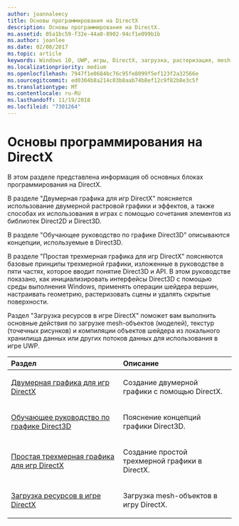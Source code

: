 ```yaml
---
author: joannaleecy
title: Основы программирования на DirectX
description: Основы программирования на DirectX.
ms.assetid: 05a1bc59-f32e-44a0-8902-94cf1e099b1b
ms.author: joanlee
ms.date: 02/08/2017
ms.topic: article
keywords: Windows 10, UWP, игры, DirectX, загрузка, растеризация, mesh-объект, точечный рисунок, двумерный, трехмерный
ms.localizationpriority: medium
ms.openlocfilehash: 7947f1e0684bc76c95fe8099f5ef123f2a32566e
ms.sourcegitcommit: ed0304b8a214c03b8aab74b8ef12c9f82b8e3c5f
ms.translationtype: MT
ms.contentlocale: ru-RU
ms.lasthandoff: 11/19/2018
ms.locfileid: "7301264"
---
```

# <a name="fundamentals-of-directx-programming"></a>Основы программирования на DirectX

В этом разделе представлена информация об основных блоках программирования на DirectX.

В разделе "Двумерная графика для игр DirectX" поясняется использование двумерной растровой графики и эффектов, а также способах их использования в играх с помощью сочетания элементов из библиотек Direct2D и Direct3D.

В разделе "Обучающее руководство по графике Direct3D" описываются концепции, используемые в Direct3D.

В разделе "Простая трехмерная графика для игр DirectX" поясняются базовые принципы трехмерной графики, изложенные в руководстве в пяти частях, которое вводит понятие Direct3D и API. В этом руководстве показано, как инициализировать интерфейсы Direct3D с помощью среды выполнения Windows, применять операции шейдера вершин, настраивать геометрию, растеризовать сцены и удалять скрытые поверхности.

Раздел "Загрузка ресурсов в игре DirectX" поможет вам выполнить основные действия по загрузке mesh-объектов (моделей), текстур (точечных рисунков) и компиляции объектов шейдера из локального хранилища данных или других потоков данных для использования в игре UWP.

<table>
<colgroup>
<col width="50%" />
<col width="50%" />
</colgroup>
<thead>
<tr class="header">
<th align="left">Раздел</th>
<th align="left">Описание</th>
</tr>
</thead>
<tbody>
<tr class="odd">
<td align="left"><p><a href="working-with-2d-graphics-in-your-directx-game.md">Двумерная графика для игр DirectX</a></p></td>
<td align="left"><p>Создание двумерной графики с помощью DirectX.</p></td>
</tr>
<tr class="even">
<td align="left"><p><a href="https://msdn.microsoft.com/windows/uwp/graphics-concepts/index">Обучающее руководство по графике Direct3D</a></p></td>
<td align="left"><p>Пояснение концепций графики Direct3D.</p></td>
</tr>
<tr class="odd">
<td align="left"><p><a href="an-introduction-to-3d-graphics-with-directx.md">Простая трехмерная графика для игр DirectX</a></p></td>
<td align="left"><p>Создание простой трехмерной графики в DirectX.</p></td>
</tr>
<tr class="even">
<td align="left"><p><a href="load-a-game-asset.md">Загрузка ресурсов в игре DirectX</a></p></td>
<td align="left"><p>Загрузка mesh-объектов в игру DirectX.</p></td>
</tr>
</tbody>
</table>